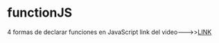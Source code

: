 # functionJS
4 formas de declarar funciones en JavaScript
 link del video--->>[LINK](https://youtube.com/shorts/Fsh0oLiKkY8?feature=share)
